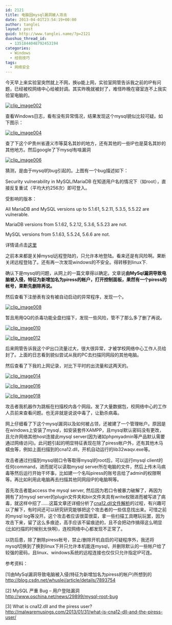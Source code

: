 ```yaml
---
id: 2121
title: 电脑因mysql漏洞被人攻击
date: 2013-04-01T23:54:19+00:00
author: tanglei
layout: post
guid: http://www.tanglei.name/?p=2121
duoshuo_thread_id:
  - 1351844048792453194
categories:
  - Windows
  - 经验技巧
tags:
  - 网络安全
---
```

今天早上来实验室突然就上不网，换ip能上网，实验室网管告诉我之前的IP有问题，已经被校网络中心给被封调。其实昨晚就被封了，难怪昨晚在寝室连不上我实验室电脑的。

[<img title="clip_image002" style="border-top: 0px; border-right: 0px; border-bottom: 0px; border-left: 0px; display: inline" border="0" alt="clip_image002" src="/wp-content/uploads/2013/04/clip_image002_thumb.jpg"  />](/wp-content/uploads/2013/04/clip_image002.jpg)

查看Windows日志，看有没有异常情况，结果发现这个mysql貌似比较可疑。如下图示：

[<img title="clip_image004" style="border-top: 0px; border-right: 0px; border-bottom: 0px; border-left: 0px; display: inline" border="0" alt="clip_image004" src="/wp-content/uploads/2013/04/clip_image004_thumb.jpg"  />](/wp-content/uploads/2013/04/clip_image004.jpg)

查了下这个IP贵州省遵义市等莫名其妙的地方，还有其他的一些IP也是莫名其妙的其他地方。然后google了下mysql有啥漏洞

[<img title="clip_image006" style="border-top: 0px; border-right: 0px; border-bottom: 0px; border-left: 0px; display: inline" border="0" alt="clip_image006" src="/wp-content/uploads/2013/04/clip_image006_thumb.jpg"  />](/wp-content/uploads/2013/04/clip_image006.jpg)

猜测，是由于mysql的bug引起的。上图有一个bug描述如下：

Security vulnerability in MySQL/MariaDB 在知道用户名的情况下（如root），直接反复重试（平均大约256次）即可登入。

受影响的版本：

All MariaDB and MySQL versions up to 5.1.61, 5.2.11, 5.3.5, 5.5.22 are vulnerable.

MariaDB versions from 5.1.62, 5.2.12, 5.3.6, 5.5.23 are not.

MySQL versions from 5.1.63, 5.5.24, 5.6.6 are not.

详情请点击[这里](http://seclists.org/oss-sec/2012/q2/493)

之前本来都是关掉mysql远程登陆的，只允许本地登陆。看来还是有风险啊。果断关闭远程登陆了。还有再一次发现windows的不安全。得转移到linux下.

确认下是mysql的问题，从网上的一篇文章得以确定。文章说**由MySql漏洞导致电脑被入侵，特征为新增加名为piress的帐户，打开控制面板，果然有一个piress的帐号，果断先删除再说。**

然后查看下注册表有没有被自动启动的异常程序，发现一个。

[<img title="clip_image008" style="border-top: 0px; border-right: 0px; border-bottom: 0px; border-left: 0px; display: inline" border="0" alt="clip_image008" src="/wp-content/uploads/2013/04/clip_image008_thumb.jpg"  />](/wp-content/uploads/2013/04/clip_image008.jpg)

暂且用用QQ的杀毒功能全盘扫描下，发现一些风险，管不了那么多了删了再说。

[<img title="clip_image010" style="border-top: 0px; border-right: 0px; border-bottom: 0px; border-left: 0px; display: inline" border="0" alt="clip_image010" src="/wp-content/uploads/2013/04/clip_image010_thumb.jpg"  />](/wp-content/uploads/2013/04/clip_image010.jpg)

[<img title="clip_image012" style="border-top: 0px; border-right: 0px; border-bottom: 0px; border-left: 0px; display: inline" border="0" alt="clip_image012" src="/wp-content/uploads/2013/04/clip_image012_thumb.jpg"  />](/wp-content/uploads/2013/04/clip_image012.jpg)

后来网管告诉我这个IP出口流量过大，很大很异常，才被学校网络中心工作人员给封了。上面的日志看到貌似尝试从我的PC去扫描同网段的其他电脑。

然后查看了下我的上网记录，对比下平时的出流量和这两天的。

[<img title="clip_image014" style="border-top: 0px; border-right: 0px; border-bottom: 0px; border-left: 0px; display: inline" border="0" alt="clip_image014" src="/wp-content/uploads/2013/04/clip_image014_thumb.jpg"  />](/wp-content/uploads/2013/04/clip_image014.jpg)

[<img title="clip_image016" style="border-top: 0px; border-right: 0px; border-bottom: 0px; border-left: 0px; display: inline" border="0" alt="clip_image016" src="/wp-content/uploads/2013/04/clip_image016_thumb.jpg"  />](/wp-content/uploads/2013/04/clip_image016.jpg)

[<img title="clip_image018" style="border-top: 0px; border-right: 0px; border-bottom: 0px; border-left: 0px; display: inline" border="0" alt="clip_image018" src="/wp-content/uploads/2013/04/clip_image018_thumb.jpg"  />](/wp-content/uploads/2013/04/clip_image018.jpg)

攻击者我机器作为跳板在扫描校内各个网段。发了大量数据包，校网络中心的工作人员前来查看问题。也无非就是说说中毒了，让勤杀病毒。

网上仔细看了下这个mysql漏洞以及如何被占领，还被建了一个管理帐户。原因是在windows上安装了mysql，如安装套件XAMPP，且mysql默认密码没有更改，且允许网络其他host连接此mysql server(因为诸如phpmyadmin等产品默认需要通过网络访问)。此问题引起的明显特征表现在除了piress帐户外，还有其他木马蠕虫等，例如上面扫描到的cna12.dll，开机自动运行的lib32waqv.exe等。

攻击者通过扫描到mysql弱口令等取得mysql的root后，可以运行mysql client的任何command，进而就可以读取mysql server所在电脑的文件，然后上传木马病毒等然后运行开始干坏事，比如建一个名叫piress的账号且给了admin的权限啊等。再比如利用此电脑再去扫描其他同网段IP的电脑啊等。

首先攻击者能access the mysql server, 然后因为若口令被暴力破解了，再因为拥有了对mysql server的plugin文件夹和bin文件夹具有write权限进而被写进了病毒，就这样中招了……这篇文章还详细分析了[cna12.dll文件解析](http://malwaremusings.com/2012/11/30/increase-in-mysql-attacks-analysing-the-binary-files/)的过程，有兴趣可以了解下，有时间还可以研究研究能够把这个攻击者的一些信息找出来。可惜之前的mysql log等没开。这个攻击者应该很菜很菜，拿一些扫描工具瞎玩玩罢，因为攻击下来，留了这么多痕迹，高手应该不留痕迹的，且不会把动作搞得这么明显(比如扫描的时候别太快啊)，连校网络中心都发现不正常了。

以防后患，除了删除piress帐号，禁止/删除开机自启的可疑程序外，我还将mysql切换到了换到linux下并只允许本机能连mysql，并删除默认的一些帐户给了较强的密码，且linux、windows系统的远程连接也仅仅只允许指定IP可连。

参考资料：

[1]由MySql漏洞导致电脑被入侵(特征为新增加名为piress的帐户)所想到的<http://blog.csdn.net/whuslei/article/details/7893754>

[2] MySQL 严重 Bug &#8211; 用户登陆漏洞 <http://www.oschina.net/news/29899/mysql-root-bug>

[3] What is cna12.dll and the piress user? <http://malwaremusings.com/2013/01/31/what-is-cna12-dll-and-the-piress-user/>
